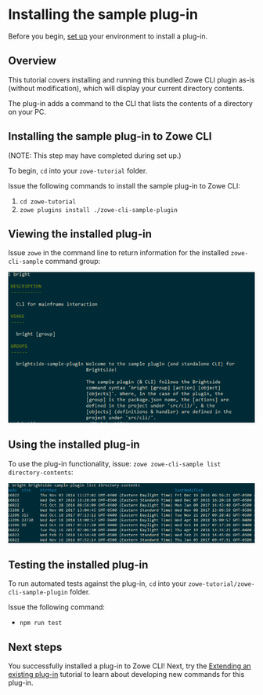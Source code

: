 # Installing the sample plug-in

Before you begin, [set up](../Setup.md) your environment to install a plug-in.

## Overview
This tutorial covers installing and running this bundled Zowe CLI plugin as-is (without modification), which will display your current directory contents. 

The plug-in adds a command to the CLI that lists the contents of a directory on your PC. 

## Installing the sample plug-in to Zowe CLI

(NOTE: This step may have completed during set up.)

To begin, `cd` into your `zowe-tutorial` folder.

Issue the following commands to install the sample plug-in to Zowe CLI:
1. `cd zowe-tutorial`
2. `zowe plugins install ./zowe-cli-sample-plugin`

## Viewing the installed plug-in
Issue `zowe` in the command line to return information for the installed `zowe-cli-sample` command group:

![Installed](images/InstalledSample.png "Installed Sample Plugin")

## Using the installed plug-in
To use the plug-in functionality, issue: `zowe zowe-cli-sample list directory-contents`:

![Output](images/SampleOutput.png "Sample Plugin Output")

## Testing the installed plug-in
To run automated tests against the plug-in, `cd` into your `zowe-tutorial/zowe-cli-sample-plugin` folder.

Issue the following command:
* `npm run test`

## Next steps
You successfully installed a plug-in to Zowe CLI! Next, try the [Extending an existing plug-in](../list-typicode-todo/ListTypicodeTodoPlugin.md) tutorial to learn about developing new commands for this plug-in. 